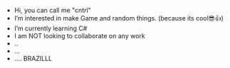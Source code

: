 - Hi, you can call me "cntrl"
- I’m interested in make Game and random things. (because its cool😎👍)
- I’m currently learning C#
- I am NOT looking to collaborate on any work
- ..
- ...
- .... BRAZILLL 

<!---
I'm just putting random things that I did ... 😳
--->
